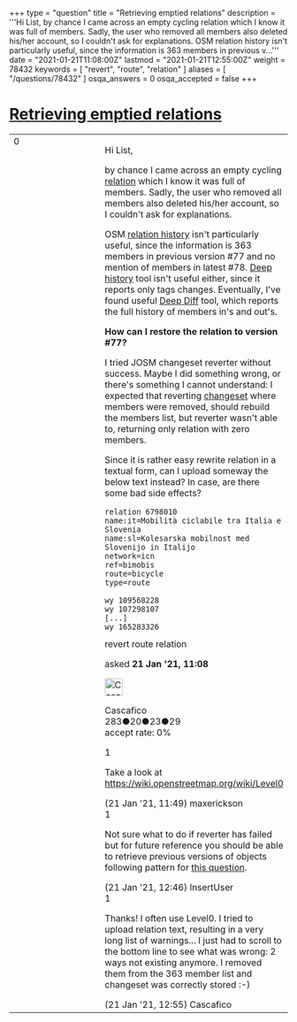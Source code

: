 +++
type = "question"
title = "Retrieving emptied relations"
description = '''Hi List, by chance I came across an empty cycling relation which I know it was full of members. Sadly, the user who removed all members also deleted his/her account, so I couldn&#x27;t ask for explanations. OSM relation history isn&#x27;t particularly useful, since the information is 363 members in previous v...'''
date = "2021-01-21T11:08:00Z"
lastmod = "2021-01-21T12:55:00Z"
weight = 78432
keywords = [ "revert", "route", "relation" ]
aliases = [ "/questions/78432" ]
osqa_answers = 0
osqa_accepted = false
+++

<div class="headNormal">

# [Retrieving emptied relations](/questions/78432/retrieving-emptied-relations)

</div>

<div id="main-body">

<div id="askform">

<table id="question-table" style="width:100%;">
<colgroup>
<col style="width: 50%" />
<col style="width: 50%" />
</colgroup>
<tbody>
<tr>
<td style="width: 30px; vertical-align: top"><div class="vote-buttons">
<span id="post-78432-upvote" class="ajax-command post-vote up" rel="nofollow" title="I like this post (click again to cancel)"> </span>
<div id="post-78432-score" class="post-score" title="current number of votes">
0
</div>
<span id="post-78432-downvote" class="ajax-command post-vote down" rel="nofollow" title="I dont like this post (click again to cancel)"> </span> <span id="favorite-mark" class="ajax-command favorite-mark" rel="nofollow" title="mark/unmark this question as favorite (click again to cancel)"> </span>
<div id="favorite-count" class="favorite-count">
&#10;</div>
</div></td>
<td><div id="item-right">
<div class="question-body">
<p>Hi List,</p>
<p>by chance I came across an empty cycling <a href="https://www.openstreetmap.org/relation/6798010/history">relation</a> which I know it was full of members. Sadly, the user who removed all members also deleted his/her account, so I couldn't ask for explanations.</p>
<p>OSM <a href="https://www.openstreetmap.org/relation/6798010/history">relation history</a> isn't particularly useful, since the information is 363 members in previous version #77 and no mention of members in latest #78. <a href="https://osmlab.github.io/osm-deep-history/">Deep history</a> tool isn't useful either, since it reports only tags changes. Eventually, I've found useful <a href="http://osm.mapki.com/history/relation.php?id=6798010">Deep Diff</a> tool, which reports the full history of members in's and out's.</p>
<p><strong>How can I restore the relation to version #77?</strong></p>
<p>I tried JOSM changeset reverter without success. Maybe I did something wrong, or there's something I cannot understand: I expected that reverting <a href="http://osm.org/browse/changeset/92624763">changeset</a> where members were removed, should rebuild the members list, but reverter wasn't able to, returning only relation with zero members.</p>
<p>Since it is rather easy rewrite relation in a textual form, can I upload someway the below text instead? In case, are there some bad side effects?</p>
<pre><code>relation 6798010
name:it=Mobilità ciclabile tra Italia e Slovenia
name:sl=Kolesarska mobilnost med Slovenijo in Italijo
network=icn
ref=bimobis
route=bicycle
type=route
&#10;wy 109568228
wy 107298107
[...]
wy 165283326</code></pre>
</div>
<div id="question-tags" class="tags-container tags">
<span class="post-tag tag-link-revert" rel="tag" title="see questions tagged &#39;revert&#39;">revert</span> <span class="post-tag tag-link-route" rel="tag" title="see questions tagged &#39;route&#39;">route</span> <span class="post-tag tag-link-relation" rel="tag" title="see questions tagged &#39;relation&#39;">relation</span>
</div>
<div id="question-controls" class="post-controls">
&#10;</div>
<div class="post-update-info-container">
<div class="post-update-info post-update-info-user">
<p>asked <strong>21 Jan '21, 11:08</strong></p>
<img src="https://secure.gravatar.com/avatar/d33efa30f05d8f3604e7210c48b24a8b?s=32&amp;d=identicon&amp;r=g" class="gravatar" width="32" height="32" alt="Cascafico&#39;s gravatar image" />
<p><span>Cascafico</span><br />
<span class="score" title="283 reputation points">283</span><span title="20 badges"><span class="badge1">●</span><span class="badgecount">20</span></span><span title="23 badges"><span class="silver">●</span><span class="badgecount">23</span></span><span title="29 badges"><span class="bronze">●</span><span class="badgecount">29</span></span><br />
<span class="accept_rate" title="Rate of the user&#39;s accepted answers">accept rate:</span> <span title="Cascafico has no accepted answers">0%</span></p>
</div>
</div>
<div id="comments-container-78432" class="comments-container">
<span id="78434"></span>
<div id="comment-78434" class="comment">
<div id="post-78434-score" class="comment-score">
1
</div>
<div class="comment-text">
<p>Take a look at <a href="https://wiki.openstreetmap.org/wiki/Level0">https://wiki.openstreetmap.org/wiki/Level0</a></p>
</div>
<div id="comment-78434-info" class="comment-info">
<span class="comment-age">(21 Jan '21, 11:49)</span> <span class="comment-user userinfo">maxerickson</span>
</div>
</div>
<span id="78435"></span>
<div id="comment-78435" class="comment">
<div id="post-78435-score" class="comment-score">
1
</div>
<div class="comment-text">
<p>Not sure what to do if reverter has failed but for future reference you should be able to retrieve previous versions of objects following pattern for <a href="/questions/20506/overpass-get-older-version">this question</a>.</p>
</div>
<div id="comment-78435-info" class="comment-info">
<span class="comment-age">(21 Jan '21, 12:46)</span> <span class="comment-user userinfo">InsertUser</span>
</div>
</div>
<span id="78436"></span>
<div id="comment-78436" class="comment">
<div id="post-78436-score" class="comment-score">
1
</div>
<div class="comment-text">
<p>Thanks! I often use Level0. I tried to upload relation text, resulting in a very long list of warnings... I just had to scroll to the bottom line to see what was wrong: 2 ways not existing anymore. I removed them from the 363 member list and changeset was correctly stored :-)</p>
</div>
<div id="comment-78436-info" class="comment-info">
<span class="comment-age">(21 Jan '21, 12:55)</span> <span class="comment-user userinfo">Cascafico</span>
</div>
</div>
</div>
<div id="comment-tools-78432" class="comment-tools">
&#10;</div>
<div class="clear">
&#10;</div>
<div id="comment-78432-form-container" class="comment-form-container">
&#10;</div>
<div class="clear">
&#10;</div>
</div></td>
</tr>
</tbody>
</table>

</div>

</div>

